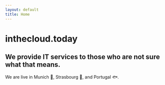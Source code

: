 ```yaml
---
layout: default
title: Home
---
```


<div class="index-main">
    <h1 class="title">inthecloud.today<span class="cursor"></span></h1>
    <h2 class="subtitle">We provide IT services to those who are not sure what that means.</h2>
    <p> We are live in Munich 🍺, Strasbourg 🥨, and Portugal 🐟.</p>
</div>